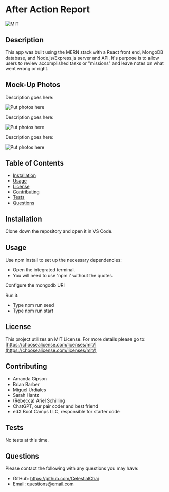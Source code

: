 # After Action Report

 ![MIT](https://img.shields.io/badge/License-MIT-blue)
  
 ## Description
This app was built using the MERN stack with a React front end, MongoDB database, and Node.js/Express.js server and API. It's purpose is to allow users to review accomplished tasks or "missions" and leave notes on what went wrong or right.

 ## Mock-Up Photos
 
Description goes here:

![Put photos here](links_go_here)

Description goes here:

![Put photos here](links_go_here)

Description goes here:

![Put photos here](links_go_here)

 ## Table of Contents

  - [Installation](#installation)
  - [Usage](#usage)
  - [License](#license)
  - [Contributing](#contributing)
  - [Tests](#tests)
  - [Questions](#questions)

 ## Installation

 Clone down the repository and open it in VS Code.

 ## Usage

Use npm install to set up the necessary dependencies:
- Open the integrated terminal.
- You will need to use 'npm i' without the quotes.

Configure the mongodb URI

Run it:
- Type npm run seed
- Type npm run start

 ## License

 This project utilizes an MIT License.
    For more details please go to: [https://choosealicense.com/licenses/mit/](https://choosealicense.com/licenses/mit/) 

 ## Contributing

- Amanda Gipson
- Brian Barber
- Miguel Urdiales
- Sarah Hantz
- (Rebecca) Ariel Schilling
- ChatGPT, our pair coder and best friend
- edX Boot Camps LLC, responsible for starter code

 ## Tests

 No tests at this time.
 
 ## Questions

  Please contact the following with any questions you may have:
 - GitHub: https://github.com/CelestialChai
 - Email: questions@email.com
